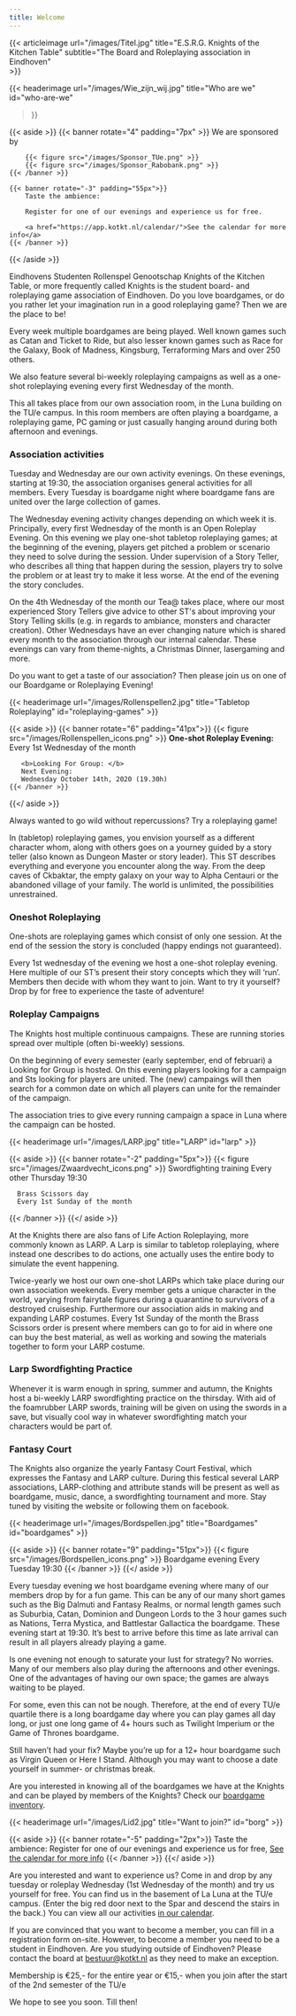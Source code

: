 ```yaml
---
title: Welcome
---
```

{{< articleimage
    url="/images/Titel.jpg" 
    title="E.S.R.G. Knights of the Kitchen Table"
   subtitle="The Board and Roleplaying association in Eindhoven"  
     >}}

{{< headerimage
    url="/images/Wie_zijn_wij.jpg"
    title="Who are we"
    id="who-are-we" 
>}}

{{< aside >}}
    {{< banner rotate="4" padding="7px" >}}
       We are sponsored by
        
        {{< figure src="/images/Sponsor_TUe.png" >}}
        {{< figure src="/images/Sponsor_Rabobank.png" >}}
    {{< /banner >}}
    
    {{< banner rotate="-3" padding="55px">}}
        Taste the ambience:
        
        Register for one of our evenings and experience us for free.

        <a href="https://app.kotkt.nl/calendar/">See the calendar for more info</a>
    {{< /banner >}}
{{< /aside >}}
    
Eindhovens Studenten Rollenspel Genootschap Knights of the Kitchen Table, or more frequently called Knights is the student board- and roleplaying game association of Eindhoven. Do you love boardgames, or do you rather let your imagination run in a good roleplaying game? Then we are the place to be!

Every week multiple boardgames are being played. Well known games such as Catan and Ticket to Ride, but also lesser known games such as Race for the Galaxy, Book of Madness, Kingsburg, Terraforming Mars and over 250 others.

We also feature several bi-weekly roleplaying campaigns as well as a one-shot roleplaying evening every first Wednesday of the month.

This all takes place from our own association room, in the Luna building on the TU/e campus. In this room members are often playing a boardgame, a roleplaying game, PC gaming or just casually hanging around during both afternoon and evenings.

### Association activities

Tuesday and Wednesday are our own activity evenings. On these evenings, starting at 19:30, the association organises general activities for all members. Every Tuesday is boardgame night where boardgame fans are united over the large collection of games.

The Wednesday evening activity changes depending on which week it is. Principally, every first Wednesday of the month is an Open Roleplay Evening. On this evening we play one-shot tabletop roleplaying games; at the beginning of the evening, players get pitched a problem or scenario they need to solve during the session. Under supervision of a Story Teller, who describes all thing that happen during the session, players try to solve the problem or at least try to make it less worse. At the end of the evening the story concludes.

On the 4th Wednesday of the month our Tea@ takes place, where our most experienced Story Tellers give advice to other ST's about improving your Story Telling skills (e.g. in regards to ambiance, monsters and character creation). Other Wednesdays have an ever changing nature which is shared every month to the association through our internal calendar. These evenings can vary from theme-nights, a Christmas Dinner, lasergaming and more.

Do you want to get a taste of our association? Then please join us on one of our Boardgame or Roleplaying Evening!
 
{{< headerimage
    url="/images/Rollenspellen2.jpg"
    title="Tabletop Roleplaying"
    id="roleplaying-games" 
     >}}
     
{{< aside >}}
   {{< banner rotate="6" padding="41px">}}
       {{< figure src="/images/Rollenspellen_icons.png" >}}
       <b>One-shot Roleplay Evening: </b>
       Every 1st Wednesday of the month  
       
       <b>Looking For Group: </b>
       Next Evening:
       Wednesday October 14th, 2020 (19.30h)
    {{< /banner >}}
{{</ aside >}}

Always wanted to go wild without repercussions? Try a roleplaying game!

In (tabletop) roleplaying games, you envision yourself as a different character whom, along with others goes on a yourney guided by a story teller (also known as Dungeon Master or story leader). This ST describes everything and everyone you encounter along the way. From the deep caves of Ckbaktar, the empty galaxy on your way to Alpha Centauri or the abandoned village of your family. The world is unlimited, the possibilities unrestrained.

### Oneshot Roleplaying

One-shots are roleplaying games which consist of only one session. At the end of the session the story is concluded (happy endings not guaranteed).

Every 1st wednesday of the evening we host a one-shot roleplay evening. Here multiple of our ST’s present their story concepts which they will ‘run’. Members then decide with whom they want to join. Want to try it yourself? Drop by for free to experience the taste of adventure!

### Roleplay Campaigns

The Knights host multiple continuous campaigns. These are running stories spread over multiple (often bi-weekly) sessions.

On the beginning of every semester (early september, end of februari) a Looking for Group is hosted. On this evening players looking for a campaign and Sts looking for players are united. The (new) campaings will then search for a common date on which all players can unite for the remainder of the campaign.

The association tries to give every running campaign a space in Luna where the campaign can be hosted.

{{< headerimage
    url="/images/LARP.jpg"
    title="LARP"
    id="larp" 
     >}}
     
{{< aside >}}
  {{< banner rotate="-2" padding="5px">}}
      {{< figure src="/images/Zwaardvecht_icons.png" >}}
      Swordfighting training
      Every other Thursday
      19:30
      
      Brass Scissors day
      Every 1st Sunday of the month
   {{< /banner >}}
{{</ aside >}}

At the Knights there are also fans of Life Action Roleplaying, more commonly known as LARP. A Larp is similar to tabletop roleplaying, where instead one describes to do actions, one actually uses the entire body to simulate the event happening.

Twice-yearly we host our own one-shot LARPs which take place during our own association weekends. Every member gets a unique character in the world, varying from fairytale figures during a quarantine to survivors of a destroyed cruiseship. Furthermore our association aids in making and expanding LARP costumes. Every 1st Sunday of the month the Brass Scissors order is present where members can go to for aid in where one can buy the best material, as well as working and sowing the materials together to form your LARP costume.

### Larp Swordfighting Practice

Whenever it is warm enough in spring, summer and autumn, the Knights host a bi-weekly LARP swordfighting practice on the thirsday. With aid of the foamrubber LARP swords, training will be given on using the swords in a save, but visually cool way in whatever swordfighting match your characters would be part of.

### Fantasy Court

The Knights also organize the yearly Fantasy Court Festival, which expresses the Fantasy and LARP culture. During this festical several LARP associations, LARP-clothing and attribute stands will be present as well as boardgame, music, dance, a swordfighting tournament and more. Stay tuned by visiting the website or following them on facebook.

{{< headerimage
    url="/images/Bordspellen.jpg"
    title="Boardgames"
    id="boardgames" 
     >}}
     
{{< aside >}}
  {{< banner rotate="9" padding="51px">}}
      {{< figure src="/images/Bordspellen_icons.png" >}}
      Boardgame evening
      Every Tuesday
      19:30 
   {{< /banner >}}
{{</ aside >}}

Every tuesday evening we host boardgame evening where many of our members drop by for a fun game. This can be any of our many short games such as the Big Dalmuti and Fantasy Realms, or normal length games such as Suburbia, Catan, Dominion and Dungeon Lords to the 3 hour games such as Nations, Terra Mystica, and Battlestar Gallactica the boardgame. These evening start at 19:30. It’s best to arrive before this time as late arrival can result in all players already playing a game.

Is one evening not enough to saturate your lust for strategy? No worries. Many of our members also play during the afternoons and other evenings. One of the advantages of having our own space; the games are always waiting to be played.

For some, even this can not be nough. Therefore, at the end of every TU/e quartile there is a long boardgame day where you can play games all day long, or just one long game of 4+ hours such as Twilight Imperium or the Game of Thrones boardgame.

Still haven’t had your fix? Maybe you’re up for a 12+ hour boardgame such as Virgin Queen or Here I Stand. Although you may want to choose a date yourself in summer- or christmas break.

Are you interested in knowing all of the boardgames we have at the Knights and can be played by members of the Knights? Check our [boardgame inventory](https://app.kotkt.nl/boardgames/). 

{{< headerimage
    url="/images/Lid2.jpg"
    title="Want to join?"
    id="borg" 
     >}}
     
{{< aside >}}
  {{< banner rotate="-5" padding="2px">}}
      Taste the ambience:
      Register for one of our evenings
      and experience us for free,
      <a href="https://app.kotkt.nl/calendar/">See the calendar for more info</a>
   {{< /banner >}}
{{</ aside >}}

     
Are you interested and want to experience us? Come in and drop by any tuesday or roleplay Wednesday (1st Wednesday of the month) and try us yourself for free. You can find us in the basement of La Luna at the TU/e campus. (Enter the big red door next to the Spar and descend the stairs in the back.) You can view all our activities [in our calendar](https://app.kotkt.nl/calendar/).

If you are convinced that you want to become a member, you can fill in a registration form on-site. However, to become a member you need to be a student in Eindhoven. Are you studying outside of Eindhoven? Please contact the board at bestuur@kotkt.nl as they need to make an exception.

Membership is €25,- for the entire year or €15,- when you join after the start of the 2nd semester of the TU/e

We hope to see you soon. Till then!
